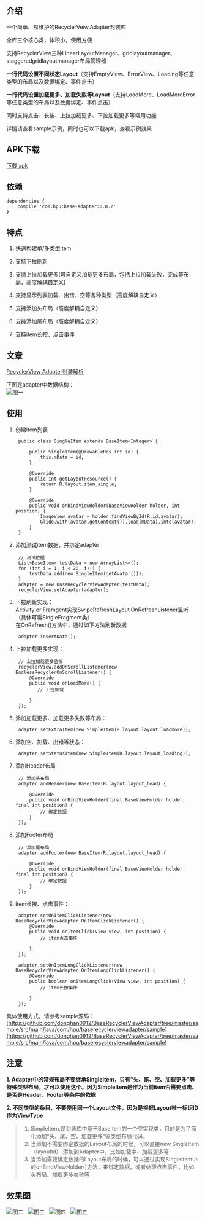 ## 介绍
一个简单、易维护的RecyclerVeiw.Adapter封装库  

全库三个核心类，体积小，使用方便 

支持RecyclerView三种LinearLayoutManager、gridlayoutmanager、staggeredgridlayoutmanager布局管理器  

**一行代码设置不同状态Layout**（支持EmptyView、ErrorView、Loading等任意类型的布局以及数据绑定、事件点击）       

**一行代码设置加载更多、加载失败等Layout**（支持LoadMore、LoadMoreError等任意类型的布局以及数据绑定、事件点击）         


同时支持点击、长按、上拉加载更多、下拉加载更多等常用功能  

详情请查看sample示例，同时也可以下载apk，查看示例效果 

## APK下载
[下载 apk](https://fir.im/8n2j)

## 依赖

	dependencies {
		compile 'com.hpu:base-adapter:0.0.2'
	}

## 特点

1. 快速构建单/多类型item

2. 支持下拉刷新

3. 支持上拉加载更多(可自定义加载更多布局，包括上拉加载失败，完成等布局，高度解耦自定义)

4. 支持显示列表加载、出错、空等各种类型（高度解耦自定义）

5. 支持添加头布局（高度解耦自定义）

6. 支持添加尾布局（高度解耦自定义）

7. 支持item长按、点击事件

## 文章
[RecyclerView Adapter封装解析](http://www.jianshu.com/p/8792d76b8148)  

下图是adapter中数据结构：  
![图一](screenshot/adapter_data.png)

## 使用

1. 创建item列表

		public class SingleItem extends BaseItem<Integer> {

		    public SingleItem(@DrawableRes int id) {
		        this.mData = id;
		    }
		
		    @Override
		    public int getLayoutResource() {
		        return R.layout.item_single;
		    }
		
		    @Override
		    public void onBindViewHolder(BaseViewHolder holder, int position) {
		        ImageView avatar = holder.findViewById(R.id.avatar);
		        Glide.with(avatar.getContext()).load(mData).into(avatar);
		    }
		}

2. 添加测试item数据，并绑定adapter

		// 测试数据
        List<BaseItem> testData = new ArrayList<>();
        for (int i = 1; i < 20; i++) {
            testData.add(new SingleItem(getAvatar()));
        }
        adapter = new BaseRecyclerViewAdapter(testData);
        recyclerView.setAdapter(adapter);

3. 下拉刷新实现：  
  Activity or Framgent实现SwipeRefreshLayout.OnRefreshListener监听（具体可看SingleFragment类）  
  在OnRefresh()方法中，通过如下方法刷新数据

		adapter.insertData();

4. 上拉加载更多实现：

		// 上拉加载更多监听
        recyclerView.addOnScrollListener(new EndlessRecyclerOnScrollListener() {
            @Override
            public void onLoadMore() {
               // 上拉加载
                
            }
        });

5. 添加加载更多、加载更多失败等布局：  

		adapter.setExtraItem(new SimpleItem(R.layout.layout_loadmore));
	
6. 添加空、加载、出错等状态：

		adapter.setStatusItem(new SimpleItem(R.layout.layout_loading));

7. 添加Header布局

		// 添加头布局
        adapter.addHeader(new BaseItem(R.layout.layout_head) {

            @Override
            public void onBindViewHolder(final BaseViewHolder holder, final int position) {
                // 绑定数据
            }
        });

8. 添加Footer布局

		// 添加尾布局
        adapter.addFooter(new BaseItem(R.layout.layout_head) {

            @Override
            public void onBindViewHolder(final BaseViewHolder holder, final int position) {
                // 绑定数据
            }
        });

9. item长按、点击事件：

		adapter.setOnItemClickListener(new BaseRecyclerViewAdapter.OnItemClickListener() {
            @Override
            public void onItemClick(View view, int position) {
                // item点击事件

            }
        });

        adapter.setOnItemLongClickListener(new BaseRecyclerViewAdapter.OnItemLongClickListener() {
            @Override
            public boolean onItemLongClick(View view, int position) {
                // item长按事件

            }
        });


 具体使用方式，请参考sample源码：[https://github.com/donghan0912/BaseRecyclerViewAdapter/tree/master/sample/src/main/java/com/hpu/baserecyclerviewadapter/sample](https://github.com/donghan0912/BaseRecyclerViewAdapter/tree/master/sample/src/main/java/com/hpu/baserecyclerviewadapter/sample)

## 注意  
**1. Adapter中的常规布局不要继承SingleItem，只有“头、尾、空、加载更多”等特殊类型布局，才可以使用这个。因为SimpleItem是作为当前item否需要点击、是否是Header、Footer等条件的依据**
  
**2. 不同类型的条目，不要使用同一个Layout文件，因为是根据Layout唯一标识ID作为ViewType**

> 1. SimpleItem,是封装库中基于BaseItem的一个空实现类，目的是为了简化添加“头、尾、空、加载更多”等类型布局代码。
> 2. 当添加不需要绑定数据的Layout布局的时候，可以直接new SingleItem（layoutId）,添加到Adapter中，比如加载中、加载更多等
> 3. 当添加需要绑定数据的Layout布局的时候，可以通过实现SingleItem中的onBindViewHolder()方法，来绑定数据，或者处理点击事件，比如头布局、加载更多失败等

## 效果图
  
![图二](screenshot/linear.gif)  
![图三](screenshot/error.gif)  
![图四](screenshot/glid.gif)  
![图五](screenshot/staggered.gif)  
